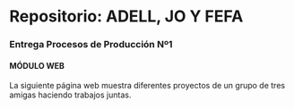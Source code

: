 # Repositorio: ADELL, JO Y FEFA

### Entrega Procesos de Producción Nº1

#### MÓDULO WEB

La siguiente página web muestra diferentes proyectos de un grupo de tres amigas haciendo trabajos juntas.
